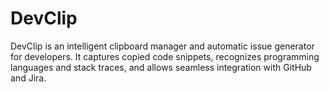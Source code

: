 # DevClip
DevClip is an intelligent clipboard manager and automatic issue generator for developers. It captures copied code snippets, recognizes programming languages and stack traces, and allows seamless integration with GitHub and Jira.
